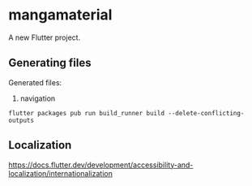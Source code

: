 # mangamaterial

A new Flutter project.

## Generating files

Generated files:

1. navigation

```
flutter packages pub run build_runner build --delete-conflicting-outputs
```

## Localization

https://docs.flutter.dev/development/accessibility-and-localization/internationalization

